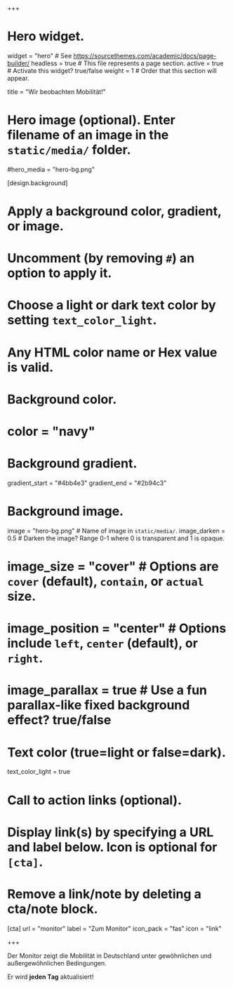 +++
# Hero widget.
widget = "hero"  # See https://sourcethemes.com/academic/docs/page-builder/
headless = true  # This file represents a page section.
active = true  # Activate this widget? true/false
weight = 1  # Order that this section will appear.

title = "Wir beobachten Mobilität!"

# Hero image (optional). Enter filename of an image in the `static/media/` folder.
#hero_media = "hero-bg.png"

[design.background]
# Apply a background color, gradient, or image.
#   Uncomment (by removing `#`) an option to apply it.
#   Choose a light or dark text color by setting `text_color_light`.
#   Any HTML color name or Hex value is valid.

# Background color.
# color = "navy"

# Background gradient.
gradient_start = "#4bb4e3"
gradient_end = "#2b94c3"

# Background image.
image = "hero-bg.png"  # Name of image in `static/media/`.
image_darken = 0.5  # Darken the image? Range 0-1 where 0 is transparent and 1 is opaque.
# image_size = "cover"  #  Options are `cover` (default), `contain`, or `actual` size.
# image_position = "center"  # Options include `left`, `center` (default), or `right`.
# image_parallax = true  # Use a fun parallax-like fixed background effect? true/false

# Text color (true=light or false=dark).
text_color_light = true

# Call to action links (optional).
#   Display link(s) by specifying a URL and label below. Icon is optional for `[cta]`.
#   Remove a link/note by deleting a cta/note block.
[cta]
url = "monitor"
label = "Zum Monitor"
icon_pack = "fas"
icon = "link"

+++

Der Monitor zeigt die Mobilität in Deutschland unter gewöhnlichen und außergewöhnlichen Bedingungen.

Er wird **jeden Tag** aktualisiert!

